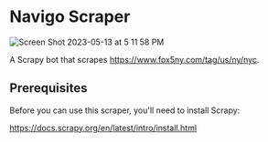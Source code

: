 # Navigo Scraper

![Screen Shot 2023-05-13 at 5 11 58 PM](https://github.com/JJOhYeah/navigo_scraper/assets/25302190/134a3940-b22c-4fde-9632-7fb5a65c4148)

A Scrapy bot that scrapes https://www.fox5ny.com/tag/us/ny/nyc.

## Prerequisites

Before you can use this scraper, you'll need to install Scrapy:

https://docs.scrapy.org/en/latest/intro/install.html
